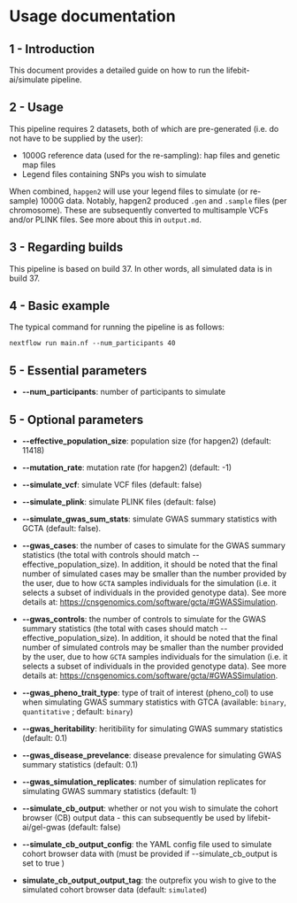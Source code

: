 # Usage documentation

## 1 - Introduction

This document provides a detailed guide on how to run the lifebit-ai/simulate pipeline.

## 2 - Usage

This pipeline requires 2 datasets, both of which are pre-generated (i.e. do not have to be supplied by the user):
- 1000G reference data (used for the re-sampling): hap files and genetic map files
- Legend files containing SNPs you wish to simulate

When combined, `hapgen2` will use your legend files to simulate (or re-sample) 1000G data.
Notably, hapgen2 produced `.gen` and `.sample` files (per chromosome). These are subsequently converted to multisample VCFs and/or PLINK files. See more about this in `output.md`.

## 3 - Regarding builds

This pipeline is based on build 37. In other words, all simulated data is in build 37.

## 4 - Basic example

The typical command for running the pipeline is as follows:

```
nextflow run main.nf --num_participants 40
```

## 5 - Essential parameters

- **--num_participants**: number of participants to simulate

## 5 - Optional parameters

- **--effective_population_size**: population size (for hapgen2) (default: 11418)
  
- **--mutation_rate**: mutation rate (for hapgen2) (default: -1)

- **--simulate_vcf**: simulate VCF files (default: false)

- **--simulate_plink**: simulate PLINK files (default: false)

- **--simulate_gwas_sum_stats**: simulate GWAS summary statistics with GCTA (default: false).

- **--gwas_cases**: the number of cases to simulate for the GWAS summary statistics (the total with controls should match --effective_population_size). In addition, it should be noted that the final number of simulated cases may be smaller than the number provided by the user, due to how `GCTA` samples individuals for the simulation (i.e. it selects a subset of individuals in the provided genotype data). See more details at: https://cnsgenomics.com/software/gcta/#GWASSimulation.
   
- **--gwas_controls**: the number of controls to simulate for the GWAS summary statistics (the total with cases should match --effective_population_size). In addition, it should be noted that the final number of simulated controls may be smaller than the number provided by the user, due to how `GCTA` samples individuals for the simulation (i.e. it selects a subset of individuals in the provided genotype data). See more details at: https://cnsgenomics.com/software/gcta/#GWASSimulation.

- **--gwas_pheno_trait_type**: type of trait of interest (pheno_col) to use when simulating GWAS summary statistics with GTCA (available: `binary`, `quantitative` ; default: `binary`)

- **--gwas_heritability**: heritibility for simulating GWAS summary statistics (default: 0.1)

- **--gwas_disease_prevelance**: disease prevalence for simulating GWAS summary statistics (default: 0.1)

- **--gwas_simulation_replicates**: number of simulation replicates for simulating GWAS summary statistics (default: 1)

- **--simulate_cb_output**: whether or not you wish to simulate the cohort browser (CB) output data - this can subsequently be used by lifebit-ai/gel-gwas (default: false)

- **--simulate_cb_output_config**: the YAML config file used to simulate cohort browser data with (must be provided if --simulate_cb_output is set to true )

- **simulate_cb_output_output_tag**: the outprefix you wish to give to the simulated cohort browser data (default: `simulated`)


